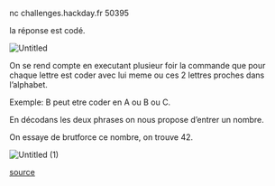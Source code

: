 nc challenges.hackday.fr 50395 

la réponse est codé. 

![Untitled](https://github.com/VUIBERTAlexis/CTF-Writeups/assets/105975169/f2af8b7a-f942-4efb-966a-9266878b1067)

On se rend compte en executant plusieur foir la commande que pour chaque lettre est coder avec lui meme ou ces 2 lettres proches dans l’alphabet.

Exemple: B peut etre coder en A ou B ou C. 

En décodans les deux phrases on nous propose d’entrer un nombre.

On essaye de brutforce ce nombre, on trouve 42.

![Untitled (1)](https://github.com/VUIBERTAlexis/CTF-Writeups/assets/105975169/15ebf84e-39a3-47ee-8531-92bb1f2f2664)




[source](https://github.com/VUIBERTAlexis/CTF-Writeups/blob/main/hackday_2024_writeups/Guessing%20/script.py)
